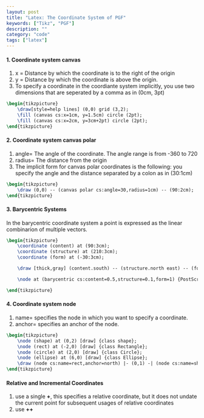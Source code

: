 ```yaml
---
layout: post
title: "Latex: The Coordinate System of PGF"
keywords: ["Tikz", "PGF"]
description: ""
category: "code"
tags: ["latex"]
---
```


#### 1. Coordinate system canvas

1. x = <dimension> Distance by which the coordinate is to the right of the origin
2. y = <dimension> Distance by which the coordinate is above the origin.
3. To specify a coordinate in the coordiante system implicitly, you use two dimensions that are seperated by a comma as in (0cm, 3pt)


```tex
\begin{tikzpicture}
    \draw[style=help lines] (0,0) grid (3,2);
    \fill (canvas cs:x=1cm, y=1.5cm) circle (2pt);
    \fill (canvas cs:x=2cm, y=3cm+2pt) circle (2pt);
\end{tikzpicture}
```

#### 2. Coordinate system canvas polar

1. angle=<degrees> The angle of the coordinate. The angle range is from -360 to 720
2. radius=<dimension> The distance from the origin
3. The implicit form for canvas polar coordinates is the following: you specify the angle and the distance separated by a colon as in (30:1cm)

```tex
\begin{tikzpicture}
    \draw (0,0) -- (canvas polar cs:angle=30,radius=1cm) -- (90:2cm);
\end{tikzpicture}
```

#### 3. Barycentric Systems

In the barycentric coordinate system a point is expressed as the linear combinarion of multiple vectors.

```tex
\begin{tikzpicture}
    \coordinate (content) at (90:3cm);
    \coordinate (structure) at (210:3cm);
    \coordinate (form) at (-30:3cm);

    \draw [thick,gray] (content.south) -- (structure.north east) -- (form.north west) -- cycle;

    \node at (barycentric cs:content=0.5,structure=0.1,form=1) {PostScript};

\end{tikzpicture}
```

#### 4. Coordinate system node

1. name=<node name> specifies the node in which you want to specify a coordinate.
2. anchor=<anchor> specifies an anchor of the node.

```tex
\begin{tikzpicture}
    \node (shape) at (0,2) [draw] {class shape};
    \node (rect) at (-2,0) [draw] {class Rectangle};
    \node (circle) at (2,0) [draw] {class Circle};
    \node (ellipse) at (6,0) [draw] {class Ellipse};
    \draw (node cs:name=rect,anchor=north) |- (0,1) -| (node cs:name=shape,anchor=south);
\end{tikzpicture}
```

#### Relative and Incremental Coordinates
1. use a single **+**, this specifies a relative coordinate, but it does not undate the current point for subsequent usages of relative coordinates
2. use **++**




